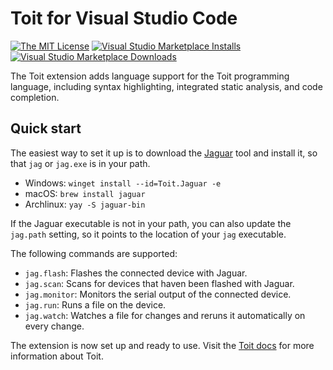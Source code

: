 # Toit for Visual Studio Code

[![The MIT License](https://img.shields.io/badge/license-MIT-orange.svg?style=flat-square)](http://opensource.org/licenses/MIT)
[![Visual Studio Marketplace Installs](https://img.shields.io/visual-studio-marketplace/i/toit.toit.svg?style=flat-square)](https://marketplace.visualstudio.com/items?itemName=toit.toit)
[![Visual Studio Marketplace Downloads](https://img.shields.io/visual-studio-marketplace/d/toit.toit.svg?style=flat-square)](https://marketplace.visualstudio.com/items?itemName=toit.toit)

The Toit extension adds language support for the Toit programming language, including syntax highlighting, integrated static analysis, and code completion.

## Quick start

The easiest way to set it up is to download the [Jaguar](https://github.com/toitlang/jaguar)
tool and install it, so that `jag` or `jag.exe` is in your path.

* Windows: `winget install --id=Toit.Jaguar -e`
* macOS: `brew install jaguar`
* Archlinux: `yay -S jaguar-bin`

If the Jaguar executable is not in your path, you can also update the `jag.path` setting, so it
points to the location of your `jag` executable.

The following commands are supported:
- `jag.flash`: Flashes the connected device with Jaguar.
- `jag.scan`: Scans for devices that haven been flashed with Jaguar.
- `jag.monitor`: Monitors the serial output of the connected device.
- `jag.run`: Runs a file on the device.
- `jag.watch`: Watches a file for changes and reruns it automatically on every change.

The extension is now set up and ready to use. Visit the [Toit docs](https://docs.toit.io/) for more information about Toit.
